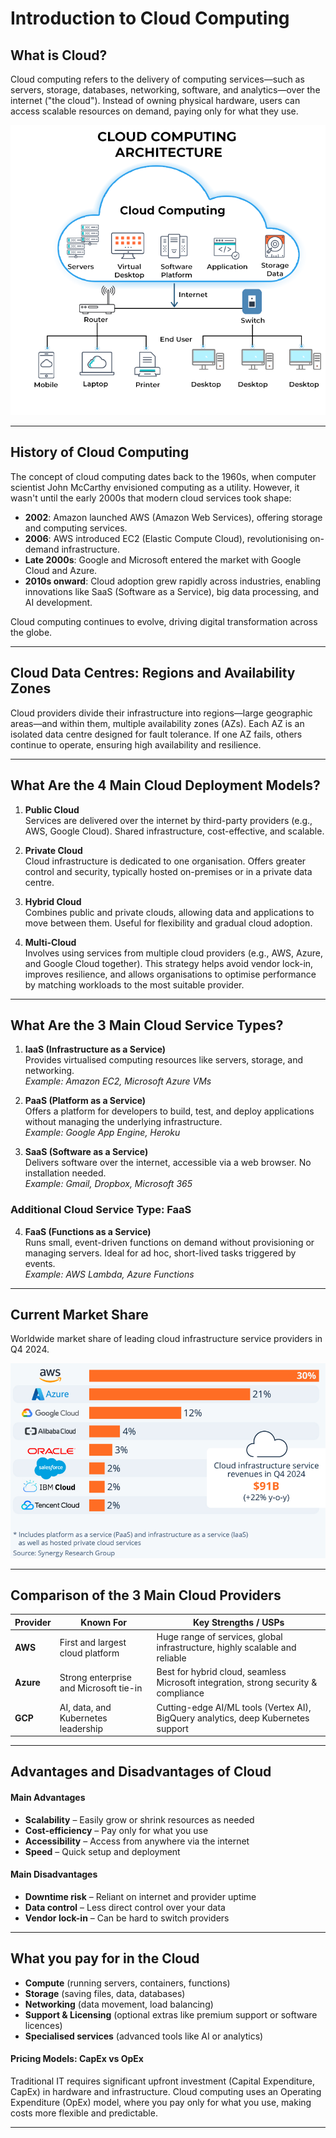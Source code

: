 # Introduction to Cloud Computing

## What is Cloud?


Cloud computing refers to the delivery of computing services—such as servers, storage, databases, networking, software, and analytics—over the internet ("the cloud"). Instead of owning physical hardware, users can access scalable resources on demand, paying only for what they use. 

![Cloud Computing Architecture](cloud_architecture.png)

---
## History of Cloud Computing

The concept of cloud computing dates back to the 1960s, when computer scientist John McCarthy envisioned computing as a utility. However, it wasn't until the early 2000s that modern cloud services took shape:

- **2002**: Amazon launched AWS (Amazon Web Services), offering storage and computing services.
- **2006**: AWS introduced EC2 (Elastic Compute Cloud), revolutionising on-demand infrastructure.
- **Late 2000s**: Google and Microsoft entered the market with Google Cloud and Azure.
- **2010s onward**: Cloud adoption grew rapidly across industries, enabling innovations like SaaS (Software as a Service), big data processing, and AI development.

Cloud computing continues to evolve, driving digital transformation across the globe.

---
## Cloud Data Centres: Regions and Availability Zones

Cloud providers divide their infrastructure into regions—large geographic areas—and within them, multiple availability zones (AZs). Each AZ is an isolated data centre designed for fault tolerance. If one AZ fails, others continue to operate, ensuring high availability and resilience.


---
## What Are the 4 Main Cloud Deployment Models?

1. **Public Cloud**  
   Services are delivered over the internet by third-party providers (e.g., AWS, Google Cloud). Shared infrastructure, cost-effective, and scalable.

2. **Private Cloud**  
   Cloud infrastructure is dedicated to one organisation. Offers greater control and security, typically hosted on-premises or in a private data centre.

3. **Hybrid Cloud**  
   Combines public and private clouds, allowing data and applications to move between them. Useful for flexibility and gradual cloud adoption.

4. **Multi-Cloud**  
   Involves using services from multiple cloud providers (e.g., AWS, Azure, and Google Cloud together). This strategy helps avoid vendor lock-in, improves resilience, and allows organisations to optimise performance by matching workloads to the most suitable provider.


---

## What Are the 3 Main Cloud Service Types?

1. **IaaS (Infrastructure as a Service)**  
   Provides virtualised computing resources like servers, storage, and networking.  
   _Example: Amazon EC2, Microsoft Azure VMs_

2. **PaaS (Platform as a Service)**  
   Offers a platform for developers to build, test, and deploy applications without managing the underlying infrastructure.  
   _Example: Google App Engine, Heroku_

3. **SaaS (Software as a Service)**  
   Delivers software over the internet, accessible via a web browser. No installation needed.  
   _Example: Gmail, Dropbox, Microsoft 365_

### Additional Cloud Service Type: FaaS

4. **FaaS (Functions as a Service)**  
   Runs small, event-driven functions on demand without provisioning or managing servers. Ideal for ad hoc, short-lived tasks triggered by events.  
   _Example: AWS Lambda, Azure Functions_

---

## Current Market Share
Worldwide market share of leading cloud infrastructure service providers in Q4 2024.

![Market Share](market_share.png)

---

## Comparison of the 3 Main Cloud Providers

| Provider | Known For                              | Key Strengths / USPs                                                                 |
|----------|----------------------------------------|--------------------------------------------------------------------------------------|
| **AWS**  | First and largest cloud platform       | Huge range of services, global infrastructure, highly scalable and reliable         |
| **Azure**| Strong enterprise and Microsoft tie-in | Best for hybrid cloud, seamless Microsoft integration, strong security & compliance |
| **GCP**  | AI, data, and Kubernetes leadership    | Cutting-edge AI/ML tools (Vertex AI), BigQuery analytics, deep Kubernetes support   |


---
## Advantages and Disadvantages of Cloud
#### Main Advantages
- **Scalability** – Easily grow or shrink resources as needed
- **Cost-efficiency** – Pay only for what you use
- **Accessibility** – Access from anywhere via the internet
- **Speed** – Quick setup and deployment

#### Main Disadvantages
- **Downtime risk** – Reliant on internet and provider uptime
- **Data control** – Less direct control over your data
- **Vendor lock-in** – Can be hard to switch providers

---

## What you pay for in the Cloud
- **Compute** (running servers, containers, functions)
- **Storage** (saving files, data, databases)
- **Networking** (data movement, load balancing)
- **Support & Licensing** (optional extras like premium support or software licences)
- **Specialised services** (advanced tools like AI or analytics)



#### Pricing Models: CapEx vs OpEx

Traditional IT requires significant upfront investment (Capital Expenditure, CapEx) in hardware and infrastructure. Cloud computing uses an Operating Expenditure (OpEx) model, where you pay only for what you use, making costs more flexible and predictable.

---




